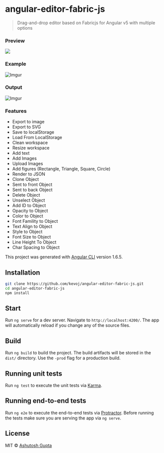 # angular-editor-fabric-js

> Drag-and-drop editor based on Fabricjs for Angular v5 with multiple options

### Preview
![](https://s1.gifgif.io/0qQV2a.gif)
### Example
![Imgur](https://i.imgur.com/sQsL8G4.png)
### Output
![Imgur](https://i.imgur.com/hgTEb20.png)

### Features
* Export to image
* Export to SVG
* Save to localStorage
* Load From LocalStorage
* Clean workspace
* Resize workspace
* Add text
* Add Images
* Upload Images
* Add figures (Rectangle, Triangle, Square, Circle)
* Render to JSON
* Clone Object
* Sent to front Object
* Sent to back Object
* Delete Object
* Unselect Object
* Add ID to Object
* Opacity to Object
* Color to Object
* Font Famility to Object
* Text Align to Object
* Style to Object
* Font Size to Object
* Line Height To Object
* Char Spacing to Object

This project was generated with [Angular CLI](https://github.com/angular/angular-cli) version 1.6.5.

## Installation

```bash
git clone https://github.com/kevoj/angular-editor-fabric-js.git
cd angular-editor-fabric-js
npm install
```
## Start

Run `ng serve` for a dev server. Navigate to `http://localhost:4200/`. The app will automatically reload if you change any of the source files.

## Build

Run `ng build` to build the project. The build artifacts will be stored in the `dist/` directory. Use the `-prod` flag for a production build.

## Running unit tests

Run `ng test` to execute the unit tests via [Karma](https://karma-runner.github.io).

## Running end-to-end tests

Run `ng e2e` to execute the end-to-end tests via [Protractor](http://www.protractortest.org/).
Before running the tests make sure you are serving the app via `ng serve`.

## License
MIT © [Ashutosh Gupta](https://github.com/abashutosh/AngularDragDropUI/LICENSE)

